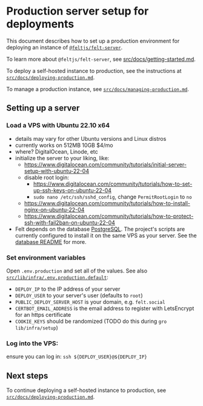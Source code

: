 # Production server setup for deployments

This document describes how to set up a production environment
for deploying an instance of
[`@feltjs/felt-server`](https://github.com/feltjs/felt-server).

To learn more about `@feltjs/felt-server`,
see [src/docs/getting-started.md](/src/docs/getting-started.md).

To deploy a self-hosted instance to production,
see the instructions at
[`src/docs/deploying-production.md`](/src/docs/deploying-production.md).

To manage a production instance,
see [`src/docs/managing-production.md`](/src/docs/managing-production.md).

## Setting up a server

### Load a VPS with Ubuntu 22.10 x64

- details may vary for other Ubuntu versions and Linux distros
- currently works on 512MB 10GB $4/mo
- where? DigitalOcean, Linode, etc
- initialize the server to your liking, like:
  - https://www.digitalocean.com/community/tutorials/initial-server-setup-with-ubuntu-22-04
  - disable root login:
    - https://www.digitalocean.com/community/tutorials/how-to-set-up-ssh-keys-on-ubuntu-22-04
    - `sudo nano /etc/ssh/sshd_config`, change `PermitRootLogin` to `no`
  - https://www.digitalocean.com/community/tutorials/how-to-install-nginx-on-ubuntu-22-04
  - https://www.digitalocean.com/community/tutorials/how-to-protect-ssh-with-fail2ban-on-ubuntu-22-04
- Felt depends on the database [PostgreSQL](https://www.postgresql.org).
  The project's scripts are currently configured to install it on the same VPS as your server.
  See the [database README](/src/docs/database.md) for more.

### Set environment variables

Open `.env.production` and set all of the values. See also
[`src/lib/infra/.env.production.default`](/src/lib/infra/.env.production.default):

- `DEPLOY_IP` to the IP address of your server
- `DEPLOY_USER` to your server's user (defaults to `root`)
- `PUBLIC_DEPLOY_SERVER_HOST` is your domain, e.g. `felt.social`
- `CERTBOT_EMAIL_ADDRESS` is the email address to register with LetsEncrypt for an https certificate
- `COOKIE_KEYS` should be randomized (TODO do this during `gro lib/infra/setup`)

### Log into the VPS:

ensure you can log in: `ssh ${DEPLOY_USER}@${DEPLOY_IP}`

## Next steps

To continue deploying a self-hosted instance to production,
see [`src/docs/deploying-production.md`](/src/docs/deploying-production.md).

